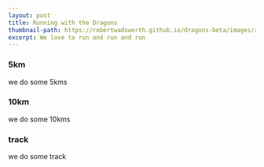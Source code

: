 ```yaml
---
layout: post
title: Running with the Dragons
thumbnail-path: https://robertwadsworth.github.io/dragons-beta/images/runnerOne.png
excerpt: We love to run and run and run
---
```


### 5km

we do some 5kms

### 10km

we do some 10kms

### track

we do some track
